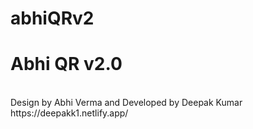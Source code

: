 # abhiQRv2
<h1>Abhi QR v2.0</h1><br/>
Design by Abhi Verma and Developed by Deepak Kumar<br/>
https://deepakk1.netlify.app/

